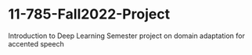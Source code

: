 # 11-785-Fall2022-Project
Introduction to Deep Learning Semester project on domain adaptation for accented speech
